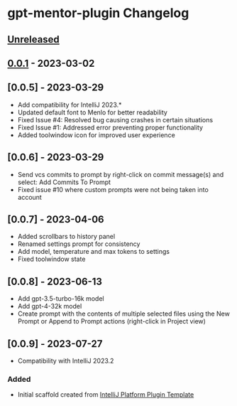 <!-- Keep a Changelog guide -> https://keepachangelog.com -->
    
# gpt-mentor-plugin Changelog

## [Unreleased]

## [0.0.1] - 2023-03-02

## [0.0.5] - 2023-03-29

- Add compatibility for IntelliJ 2023.*
- Updated default font to Menlo for better readability
- Fixed Issue #4: Resolved bug causing crashes in certain situations
- Fixed Issue #1: Addressed error preventing proper functionality
- Added toolwindow icon for improved user experience

## [0.0.6] - 2023-03-29

- Send vcs commits to prompt by right-click on commit message(s) and select: Add Commits To Prompt
- Fixed issue #10 where custom prompts were not being taken into account

## [0.0.7] - 2023-04-06

- Added scrollbars to history panel
- Renamed settings prompt for consistency
- Add model, temperature and max tokens to settings
- Fixed toolwindow state

## [0.0.8] - 2023-06-13

- Add gpt-3.5-turbo-16k model
- Add gpt-4-32k model
- Create prompt with the contents of multiple selected files using the New Prompt or Append to Prompt actions (right-click in Project view)

## [0.0.9] - 2023-07-27

- Compatibility with IntelliJ 2023.2

### Added
- Initial scaffold created from [IntelliJ Platform Plugin Template](https://github.com/JetBrains/intellij-platform-plugin-template)

[Unreleased]: https://github.com/jcraane/gpt-mentor-plugin/compare/v0.0.1...HEAD
[0.0.1]: https://github.com/jcraane/gpt-mentor-plugin/commits/v0.0.1
